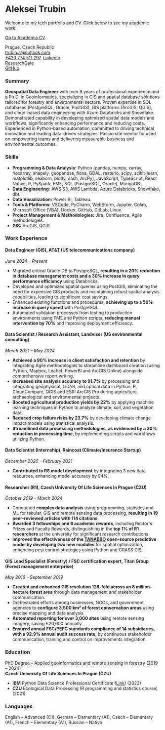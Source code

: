 # Aleksei Trubin

Welcome to my tech portfolio and CV. Click below to see my academic work.

[Go to Academia CV](/academic/)


Prague, Czech Republic  
[trubin.a@outlook.com](mailto:trubin.a@outlook.com)  
[+420 774 511 297](tel:+420774511297). 
[LinkedIn](https://www.linkedin.com/in/aleksei-trubin/)  
[ResearchGate](https://www.researchgate.net/profile/Aleksei-Trubin)  
[GitHub](https://github.com/alekseitrubin)  

### Summary

**Geospatial Data Engineer** with over 9 years of professional experience and a Ph.D. in Geoinformatics, specializing in GIS and spatial database solutions tailored for forestry and environmental sectors. Proven expertise in SQL databases (PostgreSQL, Oracle, PostGIS), GIS platforms (ArcGIS, QGIS), and cloud-based data engineering with Azure Databricks and Snowflake. Demonstrated capability in developing optimized spatial data models and workflows, significantly enhancing performance and reducing costs. Experienced in Python-based automation, committed to driving technical innovation and leading data-driven strategies. Passionate mentor focused on empowering teams and delivering measurable business and environmental outcomes.

### Skills

- **Programming & Data Analysis:** Python (pandas, numpy, xarray, rioxarray, shapely, geopandas, fiona, GDAL, rasterio, scipy, scikit-learn, matplotlib, seaborn, plotly, dash, ArcPy), JavaScript, TypeScript, React Native, R, PySpark, FME, SQL (PostgreSQL, Oracle), MongoDB.
- **Data Engineering:** AWS S3, AWS Lambda, Azure Databricks, Snowflake, dbt.
- **Data Visualization:** Power BI, Tableau.
- **Tools & Platforms:** VSCode, PyCharm, WebStorm, Jupyter, Colab, Microsoft Office (VBA), Docker, GitHub, GitLab, Linux.
- **Project Management & Methodologies:** Jira, Confluence, Agile methodologies.
- **GIS:** ArcGIS, QGIS.
<!-- Big Data & Cloud Technologies: Azure Databricks, AWS Services -->

### Work Experience

#### Data Engineer (GIS), AT&T (US telecommunications company)
*June 2024 – Present*

- Migrated critical Oracle DB to PostgreSQL, **resulting in a 20% reduction in database management costs and a 30% increase in query performance efficiency** using Databricks.
- Developed and optimized spatial queries using PostGIS, eliminating the need for expensive GIS products and maintaining robust spatial analysis capabilities, leading to significant cost savings.
- Enhanced existing functions and procedures, **achieving up to a 50% increase in query speed** with PostgreSQL.
- Automated validation processes from testing to production environments using FME and Python scripts, **reducing manual intervention by 70%** and improving deployment efficiency.

#### Data Scientist / Research Assistant, Landviser (US environmental consulting)
*March 2021 – May 2024*

- **Achieved a 90% increase in client satisfaction and retention** by integrating Agile methodologies to streamline dashboard creation (using Python, Mapbox, Leaflet, PowerBI and ArcGIS Online) alongside comprehensive report writing.
- **Increased site analysis accuracy to 91.7%** by processing and integrating geophysical, LiDAR, and optical data in Python, R, CloudCompare, QGIS and ESRI ArcGIS Pro during agriculture, archaeological and environmental projects.
- **Boosted agricultural production yields by 22%** by applying machine learning techniques in Python to analyze climate, soil, and vegetation data.
- **Reduced crop failure risks by 23.7%** by developing climate change impact models using statistical analysis.
- **Streamlined data processing methodologies, as evidenced by a 30% reduction in processing time**, by implementing scripts and workflows utilizing Python.

#### Data Scientist (Internship), Raincoat (Climate/Insurance Startup)
*December 2020 – February 2021*

- **Contributed to RS model development** by integrating 3 new data resources, enhancing model accuracy by 94%.

#### Researcher (R1), Czech University Of Life Sciences In Prague (ČZU)
*October 2019 – March 2024*

- Conducted **complex data analysis** using programming, statistics and ML for tabular, GIS and remote sensing data processing, **resulting in 19 peer-reviewed articles with 114 citations**.
- **Awarded 3 fellowships and 6 academic rewards**, including Rector's Prizes and Faculty Rewards, distinguishing in the **top 1% of R1 researchers** at the university for significant research contributions.
- **Improved the effectiveness of the [TANABBO](https://github.com/tanabbo/tanabbo) open-source predictive model by developing two new modules** for spatial optimization, enhancing pest control strategies using Python and GRASS GIS.

#### GIS Lead Specialist (Forestry) / FSC certification expert, Titan Group (Forest management enterprise)
*May 2016 – September 2019*

- **Created and enhanced GIS resolution 128-fold across an 8 million-hectare forest area** through data management and stakeholder communication.
- Orchestrated efforts among businesses, NGOs, and government agencies to **configure 3,500 km² of forest conservation areas** using precise mapping and data analysis.
- **Automated reporting for over 3,000 sites** using remote sensing imagery, saving €20,000 annually.
- **Ensured annual FSC/PEFC standards compliance of 14 subsidiaries, with a 92.9% annual audit success rate**, by continuous stakeholder communication, training and control on improvements integration.

### Education

PhD Degree – Applied geoinformatics and remote sensing in forestry (2019 – 2024)  
**Czech University Of Life Sciences In Prague (ČZU)**

- **IBM** Python Data Science Professional Certificate ([Link](https://credentials.edx.org/credentials/5973ba29bf4344418d0a6d9bc943aeda)) (2023)
- **CZU** Ecological Data Processing (R programming and statistics course) (2021)

### Languages

English – Advanced (C1), German – Elementary (A1), Czech – Elementary (A1), French – Elementary (A1), Russian – Native


